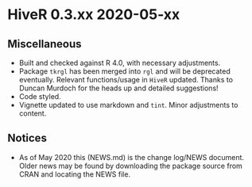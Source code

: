 # HiveR 0.3.xx 2020-05-xx
## Miscellaneous
* Built and checked against R 4.0, with necessary adjustments.
* Package `tkrgl` has been merged into `rgl` and will be deprecated eventually.  Relevant functions/usage in `HiveR` updated.  Thanks to Duncan Murdoch for the heads up and detailed suggestions!
* Code styled.
* Vignette updated to use markdown and `tint`.  Minor adjustments to content.

## Notices
* As of May 2020 this (NEWS.md) is the change log/NEWS document.  Older news may be found by downloading the package source from CRAN and locating the NEWS file.
